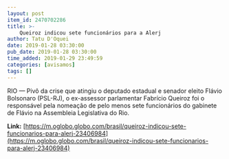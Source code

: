 ```yaml
---
layout: post
item_id: 2470702286
title: >-
    Queiroz indicou sete funcionários para a Alerj
author: Tatu D'Oquei
date: 2019-01-28 03:30:00
pub_date: 2019-01-28 03:30:00
time_added: 2019-01-29 23:49:59
categories: [avisamos]
tags: []
---
```


RIO — Pivô da crise que atingiu o deputado estadual e senador eleito Flávio Bolsonaro (PSL-RJ), o ex-assessor parlamentar Fabrício Queiroz foi o responsável pela nomeação de pelo menos sete funcionários do gabinete de Flávio na Assembleia Legislativa do Rio.

**Link:** [https://m.oglobo.globo.com/brasil/queiroz-indicou-sete-funcionarios-para-alerj-23406984](https://m.oglobo.globo.com/brasil/queiroz-indicou-sete-funcionarios-para-alerj-23406984)

